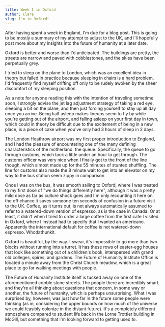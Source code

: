 ```yaml
---
title: Week 1 in Oxford
author: Clare
slug: I'm in Oxford!
---
```


After having spent a week in England, I'm due for a blog post. This is going to be mostly a summary of my attempt to adjust to the UK, and I'll hopefully post more about my insights into the future of humanity at a later date.

Oxford is better and worse than I'd anticipated. The buildings are pretty, the streets are narrow and paved with cobblestones, and the skies have been perpetually grey. 

I tried to sleep on the plane to London, which was an excellent idea in theory but failed in practice because sleeping in chairs is a <a href="https://en.wikipedia.org/wiki/NP-hardness">hard</a> problem. I'd frequently find myself drifting off only to be rudely awoken by the sheer discomfort of my sleeping position. 

As a note for anyone reading this with the intention of traveling sometime soon, I strongly advise the jet lag adjustment strategy of taking a red eye, sleeping a bit on the plane, and then just forcing yourself to stay up all day once you arrive. Being half asleep makes lineups seem to fly by while you're getting out of the airport, and falling asleep on your first day in town, which could in theory be difficult due to the excitement of being in a new place, is a piece of cake when you've only had 3 hours of sleep in 2 days.

The London Heathrow airport was my first proper introduction to England, and I had the pleasure of encountering one of the many defining characteristics of the motherland: the queue. Specifically, the queue to go through customs, which took a little under an hour to get through. The customs officer was very nice when I finally got to the front of the line though, which almost made up for the 55 minutes of stunted shuffling. The line for customs also made the 8 minute wait to get into an elevator on my way to the bus station seem zippy in comparison. 

Once I was on the bus, it was smooth sailing to Oxford, where I was treated to my first dose of "we do things differently here", although it was a pretty mild dose as far as culture shock goes and I'm only recounting it here on the off chance it saves someone ten seconds of confusion in a future visit to the UK. Coffee, as it turns out, is not always automatically assumed to refer to a watered-down version of espresso, as is the case in Canada. Or at least, it didn't when I tried to order a large coffee from the first cafe I visited in Oxford, where I instead had to specify that I wanted an americano. Apparently the international default for coffee is not watered-down espresso. Whodathunkit.

Oxford is beautiful, by the way. I swear, it's impossible to go more than two blocks without running into a turret. It has these rows of easter-egg houses that look like something out of a children's book, interspersed with grand old colleges, spires, and gardens. The Future of Humanity Institute Office is located a minute away from the Christ Church meadow, which is a great place to go for walking meetings with people.

The Future of Humanity Institute itself is tucked away on one of the aforementioned cobble stone streets. The people there are incredibly smart, and they're all thinking about questions that concern, in some way or another, the future of humanity, which is perhaps unsurprising. What I was surprised by, however, was just how far in the future some people were thinking (as in, considering the upper bounds on how much of the universe we could feasibly colonize in the distant future). It's a completely different atmosphere compared to student life back in the Lorne Trottier building in McGill, but something that I'm looking forward to getting used to.








